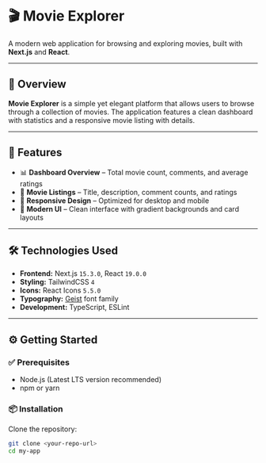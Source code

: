 # 🎬 Movie Explorer

A modern web application for browsing and exploring movies, built with **Next.js** and **React**.

---

## 📖 Overview

**Movie Explorer** is a simple yet elegant platform that allows users to browse through a collection of movies. The application features a clean dashboard with statistics and a responsive movie listing with details.

---

## 🚀 Features

- 📊 **Dashboard Overview** – Total movie count, comments, and average ratings  
- 🎥 **Movie Listings** – Title, description, comment counts, and ratings  
- 📱 **Responsive Design** – Optimized for desktop and mobile  
- 🎨 **Modern UI** – Clean interface with gradient backgrounds and card layouts  

---

## 🛠️ Technologies Used

- **Frontend:** Next.js `15.3.0`, React `19.0.0`  
- **Styling:** TailwindCSS `4`  
- **Icons:** React Icons `5.5.0`  
- **Typography:** [Geist](https://vercel.com/font/geist) font family  
- **Development:** TypeScript, ESLint  

---

## ⚙️ Getting Started

### ✅ Prerequisites

- Node.js (Latest LTS version recommended)  
- npm or yarn

### 📦 Installation

Clone the repository:

```bash
git clone <your-repo-url>
cd my-app
